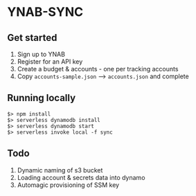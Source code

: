 # YNAB-SYNC

## Get started

1. Sign up to YNAB
2. Register for an API key
3. Create a budget & accounts - one per tracking accounts
4. Copy `accounts-sample.json` --> `accounts.json` and complete

## Running locally

```
$> npm install
$> serverless dynamodb install
$> serverless dynamodb start
$> serverless invoke local -f sync
```

## Todo

1. Dynamic naming of s3 bucket
2. Loading account & secrets data into dynamo
3. Automagic provisioning of SSM key

```

```
